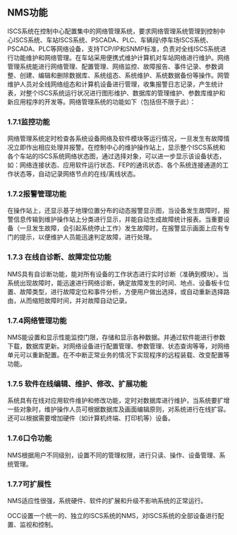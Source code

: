 ## NMS功能

ISCS系统在控制中心配置集中的网络管理系统，要求网络管理系统管理到控制中心ISCS系统、车站ISCS系统、PSCADA、PLC、车辆段\停车场ISCS系统、PSCADA、PLC等网络设备，支持TCP/IP和SNMP标准，负责对全线ISCS系统进行功能维护和网络管理。在车站采用便携式维护计算机对车站网络进行维护。网络管理系统能进行网络管理、配置管理、网络监控、故障报告、事件记录、参数调整、创建、编辑和删除数据库、系统组态、系统维护、系统数据备份等操作。网管维护人员对全线网络组态和计算机设备进行管理，收集报警日志记录，产生统计表，对整个ISCS系统运行状况进行图形维护、数据库的管理维护、参数库维护和新应用程序的开发等。网络管理系统的功能如下（包括但不限于此）：

### 1.7.1监控功能

网络管理系统定时检查各系统设备网络及软件模块等运行情况，一旦发生有故障情况立即作出相应处理并报警。在控制中心的维护操作站上，显示整个ISCS系统和各个车站的ISCS系统网络状态图，通过选择对象，可以进一步显示该设备状态，如：网络连接状态、应用软件运行状态、FEP的通讯状态、各个系统连接通道的工作状态等，自动记录网络节点的在线/离线状态。

### 1.7.2报警管理功能

在操作站上，还显示基于地理位置分布的动态报警显示图，当设备发生故障时，报警信息传输到维护操作站上分类进行显示，并能自动生成故障统计报表。当重要设备（一旦发生故障，会引起系统停止工作）发生故障时，在报警显示画面上应有专门的提示，以便维护人员能迅速判定故障，进行处理。

### 1.7.3 在线自诊断、故障定位功能

NMS具有自诊断功能，能对所有设备的工作状态进行实时诊断（准确到模块）。当系统出现故障时，能迅速进行网络诊断，确定故障发生的时间、地点、设备板卡位置、故障类型，进行故障定位和事件分析，方便用户做出选择，或自动重新选择路由，从而缩短故障时间，并对故障自动记录。

### 1.7.4网络管理功能

NMS能设置和显示性能监控门限，存储和显示各种数据。并通过软件能进行参数下载，数据库更新。对网络设备进行配置管理、参数管理、状态查询等等，对网络单元可以重新配置。在不中断正常业务的情况下实现程序的远程装载、改变配置等功能。

### 1.7.5 软件在线编辑、维护、修改、扩展功能

系统具有在线对应用软件维护和修改功能，定时对数据库进行维护，当系统要扩增一些对象时，维护操作人员可根据数据库及画面编辑原则，对系统进行在线扩容。还可以根据需要增加硬件（如计算机终端、打印机等）设备。

### 1.7.6口令功能

NMS根据用户不同级别，设置不同的管理权限，进行只读、操作、设备管理、系统管理。

### 1.7.7可扩展性

NMS适应性很强，系统硬件、软件的扩展和升级不影响系统的正常运行。

OCC设置一个统一的、独立的ISCS系统的NMS，对ISCS系统的全部设备进行配置、监视和控制。

